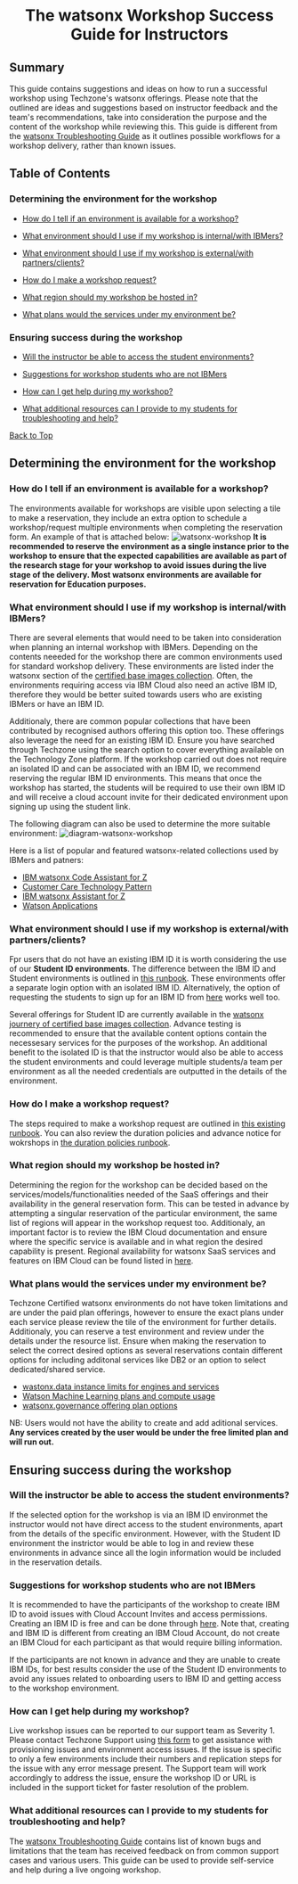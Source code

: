 <h1 align="center">The watsonx Workshop Success Guide for Instructors</h1>


## Summary
This guide contains suggestions and ideas on how to run a successful workshop using Techzone's watsonx offerings. Please note that the outlined are ideas and suggestions based on instructor feedback and the team's recommendations, take into consideration the purpose and the content of the workshop while reviewing this. This guide is different from the [watsonx Troubleshooting Guide](https://github.com/IBM/itz-support-public/blob/main/IBM-Technology-Zone/IBM-Technology-Zone-Runbooks/watsonx_troubleshooting_guide.md#watsonx-troubleshooting-guide) as it outlines possible workflows for a workshop delivery, rather than known issues.


## Table of Contents


### Determining the environment for the workshop
  * [How do I tell if an environment is available for a workshop?](https://github.com/IBM/itz-support-public/blob/main/IBM-Technology-Zone/IBM-Technology-Zone-Runbooks/watsonx_success_guide.md#how-do-i-tell-if-an-environment-is-available-for-a-workshop)

  * [What environment should I use if my workshop is internal/with IBMers?](https://github.com/IBM/itz-support-public/blob/main/IBM-Technology-Zone/IBM-Technology-Zone-Runbooks/watsonx_success_guide.md#what-environment-should-i-use-if-my-workshop-is-internalwith-ibmers)

  * [What environment should I use if my workshop is external/with partners/clients?](https://github.com/IBM/itz-support-public/blob/main/IBM-Technology-Zone/IBM-Technology-Zone-Runbooks/watsonx_success_guide.md#what-environment-should-i-use-if-my-workshop-is-externalwith-partnersclients)

  * [How do I make a workshop request?](https://github.com/IBM/itz-support-public/blob/main/IBM-Technology-Zone/IBM-Technology-Zone-Runbooks/watsonx_success_guide.md#how-do-i-make-a-workshop-request)

  * [What region should my workshop be hosted in?](https://github.com/IBM/itz-support-public/blob/main/IBM-Technology-Zone/IBM-Technology-Zone-Runbooks/watsonx_success_guide.md#what-region-should-my-workshop-be-hosted-in)

  * [What plans would the services under my environment be?](https://github.com/IBM/itz-support-public/blob/main/IBM-Technology-Zone/IBM-Technology-Zone-Runbooks/watsonx_success_guide.md#what-plans-would-the-services-under-my-environment-be)


### Ensuring success during the workshop
              
   * [Will the instructor be able to access the student environments?](https://github.com/IBM/itz-support-public/blob/main/IBM-Technology-Zone/IBM-Technology-Zone-Runbooks/watsonx_success_guide.md#will-the-instructor-be-able-to-access-the-student-environments)

   * [Suggestions for workshop students who are not IBMers](https://github.com/IBM/itz-support-public/blob/main/IBM-Technology-Zone/IBM-Technology-Zone-Runbooks/watsonx_success_guide.md#suggestions-for-workshop-students-who-are-not-ibmers)

   * [How can I get help during my workshop?](https://github.com/IBM/itz-support-public/blob/main/IBM-Technology-Zone/IBM-Technology-Zone-Runbooks/watsonx_success_guide.md#how-can-i-get-help-during-my-workshop)

   * [What additional resources can I provide to my students for troubleshooting and help?](https://github.com/IBM/itz-support-public/blob/main/IBM-Technology-Zone/IBM-Technology-Zone-Runbooks/watsonx_success_guide.md#what-additional-resources-can-i-provide-to-my-students-for-troubleshooting-and-help)


[Back to Top](https://github.com/IBM/itz-support-public/blob/main/IBM-Technology-Zone/IBM-Technology-Zone-Runbooks/watsonx_troubleshooting_guide.md#watsonx-troubleshooting-guide)


## Determining the environment for the workshop


### How do I tell if an environment is available for a workshop?
The environments available for workshops are visible upon selecting a tile to make a reservation, they include an extra option to schedule a workshop/request multiple environments when completing the reservation form. An example of that is attached below:
![watsonx-workshop](https://github.com/IBM/itz-support-public/blob/main/IBM-Technology-Zone/IBM-Technology-Zone-Runbooks/Images/watsonx-workshop.png)
**It is recommended to reserve the environment as a single instance prior to the workshop to ensure that the expected capabilities are available as part of the research stage for your workshop to avoid issues during the live stage of the delivery. Most watsonx environments are available for reservation for Education purposes.**


### What environment should I use if my workshop is internal/with IBMers?
There are several elements that would need to be taken into consideration when planning an internal workshop with IBMers. Depending on the contents neeeded for the workshop there are common environments used for standard workshop delivery. These environments are listed inder the watsonx section of the [certified base images collection](https://techzone.ibm.com/collection/tech-zone-certified-base-images/journey-watsonx). Often, the environments requiring access via IBM Cloud also need an active IBM ID, therefore they would be better suited towards users who are existing IBMers or have an IBM ID.


Additionaly, there are common popular collections that have been contributed by recognised authors offering this option too. These offerings also leverage the need for an existing IBM ID. Ensure you have searched through Techzone using the search option to cover everything available on the Technology Zone platform. If the workshop carried out does not require an isolated ID and can be associated with an IBM ID, we recommend reserving the regular IBM ID environments. This means that once the workshop has started, the students will be required to use their own IBM ID and will receive a cloud account invite for their dedicated environment upon signing up using the student link.

The following diagram can also be used to determine the more suitable environment:
![diagram-watsonx-workshop](https://github.com/IBM/itz-support-public/blob/main/IBM-Technology-Zone/IBM-Technology-Zone-Runbooks/Images/diagram-flow-workshops-watsonx.png)

Here is a list of popular and featured watsonx-related collections used by IBMers and patners:
* [IBM watsonx Code Assistant for Z](https://techzone.ibm.com/collection/653fee8bf2cbbb0017e126de)
* [Customer Care Technology Pattern](https://techzone.ibm.com/collection/643873efb9514600170ce650)
* [IBM watsonx Assistant for Z](https://techzone.ibm.com/collection/6633e75d979046001eea2b77)
* [Watson Applications](https://techzone.ibm.com/collection/6633e75d979046001eea2b77)


### What environment should I use if my workshop is external/with partners/clients?
Fpr users that do not have an existing IBM ID it is worth considering the use of our **Student ID environments**. The difference between the IBM ID and Student environments is outlined in [this runbook](https://github.com/IBM/itz-support-public/blob/main/IBM-Technology-Zone/IBM-Technology-Zone-Runbooks/watsonx_troubleshooting_guide.md#what-is-student-id-environment). These environments offer a separate login option with an isolated IBM ID. Alternatively, the option of requesting the students to sign up for an IBM ID from [here](https://www.ibm.com/account/reg/us-en/signup?formid=urx-19776) works well too. 


Several offerings for Student ID are currently available in the [watsonx journery of certified base images collection](https://techzone.ibm.com/collection/tech-zone-certified-base-images/journey-watsonx). Advance testing is recommended to ensure that the available content options contain the necessesary services for the purposes of the workshop. An additional benefit to the isolated ID is that the instructor would also be able to access the student environments and could leverage multiple students/a team per environment as all the needed credentials are outputted in the details of the environment.


### How do I make a workshop request?
The steps required to make a workshop request are outlined in [this existing runbook](https://github.com/IBM/itz-support-public/blob/main/IBM-Technology-Zone/IBM-Technology-Zone-Runbooks/How-to-schedule-a-hosted-workshop.md). You can also review the duration policies and advance notice for wokrshops in [the duration policies runbook](https://github.com/IBM/itz-support-public/blob/main/IBM-Technology-Zone/IBM-Technology-Zone-Runbooks/reservation-duration-policy.md#workshop-manager-policies).


### What region should my workshop be hosted in?
Determining the region for the workshop can be decided based on the services/models/functionalities needed of the SaaS offerings and their availability in the general reservation form. This can be tested in advance by attempting a singular reservation of the particular environment, the same list of regions will appear in the workshop request too. Additionaly, an important factor is to review the IBM Cloud documentation and ensure where the specific service is available and in what region the desired capability is present. Regional availability for watsonx SaaS services and features on IBM Cloud can be found listed in [here](https://www.ibm.com/docs/en/watsonx/saas?topic=integrations-regional-availability-cloud).


### What plans would the services under my environment be?
Techzone Certified watsonx environments do not have token limitations and are under the paid plan offerings, however to ensure the exact plans under each service please review the tile of the environment for further details. Additionaly, you can reserve a test environment and review under the details under the resource list. Ensure when making the reservation to select the correct desired options as several reservations contain different options for including additonal services like DB2 or an option to select dedicated/shared service.


* [wastonx.data instance limits for engines and services](https://cloud.ibm.com/docs/watsonxdata?topic=watsonxdata-wxd_clust_limits)
* [Watson Machine Learning plans and compute usage](https://dataplatform.cloud.ibm.com/docs/content/wsj/getting-started/wml-plans.html?context=wx)
* [watsonx.governance offering plan options](https://dataplatform.cloud.ibm.com/docs/content/wsj/model/wos-plan-options.html?locale=ru&context=cpdaas)


NB: Users would not have the ability to create and add aditional services. **Any services created by the user would be under the free limited plan and will run out.**


## Ensuring success during the workshop


### Will the instructor be able to access the student environments?
If the selected option for the workshop is via an IBM ID environmet the instructor would not have direct access to the student environments, apart from the details of the specific environment. However, with the Student ID environment the instrictor would be able to log in and review these environments in advance since all the login information would be included in the reservation details. 

### Suggestions for workshop students who are not IBMers
It is recommended to have the participants of the workshop to create IBM ID to avoid issues with Cloud Account Invites and access permissions. Creating an IBM ID is free and can be done through [here](https://www.ibm.com/account/reg/us-en/signup?formid=urx-19776). Note that, creating and IBM ID is different from creating an IBM Cloud Account, do not create an IBM Cloud for each participant as that would require billing information.


If the participants are not known in advance and they are unable to create IBM IDs, for best results consider the use of the Student ID environments to avoid any issues related to onboarding users to IBM ID and getting access to the workshop environment.

### How can I get help during my workshop?
Live workshop issues can be reported to our support team as Severity 1. Please contact Techzone Support using [this form](https://ibmsf.force.com/ibminternalproducts/s/createrecord/NewCase?language=en_US) to get assistance with provisioning issues and environment access issues. If the issue is specific to only a few environments include their numbers and replication steps for the issue with any error message present. The Support team will work accordingly to address the issue, ensure the workshop ID or URL is included in the support ticket for faster resolution of the problem.


### What additional resources can I provide to my students for troubleshooting and help?
The [watsonx Troubleshooting Guide](https://github.com/IBM/itz-support-public/blob/main/IBM-Technology-Zone/IBM-Technology-Zone-Runbooks/watsonx_troubleshooting_guide.md#watsonx-troubleshooting-guide) contains list of known bugs and limitations that the team has received feedback on from common support cases and various users. This guide can be used to provide self-service and help during a live ongoing workshop.

